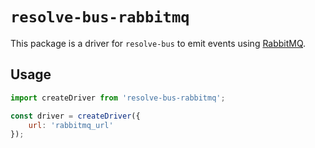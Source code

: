 # `resolve-bus-rabbitmq`

This package is a driver for `resolve-bus` to emit events using [RabbitMQ](https://www.rabbitmq.com/).

## Usage

```js
import createDriver from 'resolve-bus-rabbitmq';

const driver = createDriver({
    url: 'rabbitmq_url'
});
```
